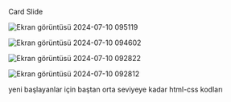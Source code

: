 Card Slide

![Ekran görüntüsü 2024-07-10 095119](https://github.com/arazumut/learnAnd-Kapsamli_web_Projelerim/assets/150933483/2b99e4ed-7836-4e88-a9ea-1d2fc3c85e29)

![Ekran görüntüsü 2024-07-10 094602](https://github.com/arazumut/learnAnd-Kapsamli_web_Projelerim/assets/150933483/7d20a317-a615-4bae-8044-1a9bc46fcf13)

![Ekran görüntüsü 2024-07-10 092822](https://github.com/arazumut/learnAnd-Kapsamli_web_Projelerim/assets/150933483/b7b30662-bd04-4828-9013-33e55ed20303)

![Ekran görüntüsü 2024-07-10 092812](https://github.com/arazumut/learnAnd-Kapsamli_web_Projelerim/assets/150933483/bf159051-dfda-4e12-9943-3cfa67653efe)


yeni başlayanlar için baştan orta seviyeye kadar html-css kodları
